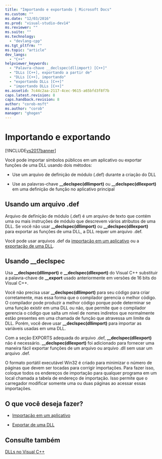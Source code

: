 ```yaml
---
title: "Importando e exportando | Microsoft Docs"
ms.custom: ""
ms.date: "12/03/2016"
ms.prod: "visual-studio-dev14"
ms.reviewer: ""
ms.suite: ""
ms.technology: 
  - "devlang-cpp"
ms.tgt_pltfrm: ""
ms.topic: "article"
dev_langs: 
  - "C++"
helpviewer_keywords: 
  - "Palavra-chave __declspec(dllimport) [C++]"
  - "DLLs [C++], exportando a partir de"
  - "DLLs [C++], importando"
  - "exportando DLLs [C++]"
  - "importando DLLs [C++]"
ms.assetid: 7c44c2aa-2117-4cec-9615-a65bfd3f8f7b
caps.latest.revision: 8
caps.handback.revision: 8
author: "corob-msft"
ms.author: "corob"
manager: "ghogen"
---
```

# Importando e exportando
[!INCLUDE[vs2017banner](../assembler/inline/includes/vs2017banner.md)]

Você pode importar símbolos públicos em um aplicativo ou exportar funções de uma DLL usando dois métodos:  
  
-   Use um arquivo de definição de módulo \(.def\) durante a criação do DLL  
  
-   Use as palavras\-chave **\_\_declspec\(dllimport\)** ou **\_\_declspec\(dllexport\)** em uma definição de função no aplicativo principal  
  
## Usando um arquivo .def  
 Arquivo de definição de módulo \(.def\) é um arquivo de texto que contém uma ou mais instruções de módulo que descrevem vários atributos de uma DLL.  Se você não usar **\_\_declspec\(dllimport\)** ou **\_\_declspec\(dllexport\)** para exportar as funções de uma DLL, a DLL requer um arquivo .def.  
  
 Você pode usar arquivos .def da [importação em um aplicativo](../build/importing-using-def-files.md) ou a [exportação de uma DLL](../build/exporting-from-a-dll-using-def-files.md).  
  
## Usando \_\_declspec  
 Usa **\_\_declspec\(dllimport\)** e **\_\_declspec\(dllexport\)** do Visual C\+\+ substituir a palavra\-chave de **\_\_export** usado anteriormente em versões de 16 bits do Visual C\+\+.  
  
 Você não precisa usar **\_\_declspec\(dllimport\)** para seu código para criar corretamente, mas essa forma que o compilador gerencia o melhor código.  O compilador pode produzir a melhor código porque pode determinar se uma função existir em uma DLL ou não, que permite que o compilador gerencia o código que salta um nível de nomes indiretos que normalmente estão presentes em uma chamada de função que atravessa um limite da DLL.  Porém, você deve usar **\_\_declspec\(dllimport\)** para importar as variáveis usadas em uma DLL.  
  
 Com a seção EXPORTS adequada do arquivo .def, **\_\_declspec\(dllexport\)** não é necessário.  **\_\_declspec\(dllexport\)** foi adicionado para fornecer uma maneira fácil exportar funções de um arquivo ou arquivo .dll sem usar um arquivo .def.  
  
 O formato portátil executável Win32 é criado para minimizar o número de páginas que devem ser tocadas para corrigir importações.  Para fazer isso, coloque todos os endereços de importação para qualquer programa em um local chamada a tabela de endereço de importação.  Isso permite que o carregador modificar somente uma ou duas páginas ao acessar essas importações.  
  
## O que você deseja fazer?  
  
-   [Importação em um aplicativo](../build/importing-into-an-application-using-declspec-dllimport.md)  
  
-   [Exportar de uma DLL](../build/exporting-from-a-dll.md)  
  
## Consulte também  
 [DLLs no Visual C\+\+](../build/dlls-in-visual-cpp.md)